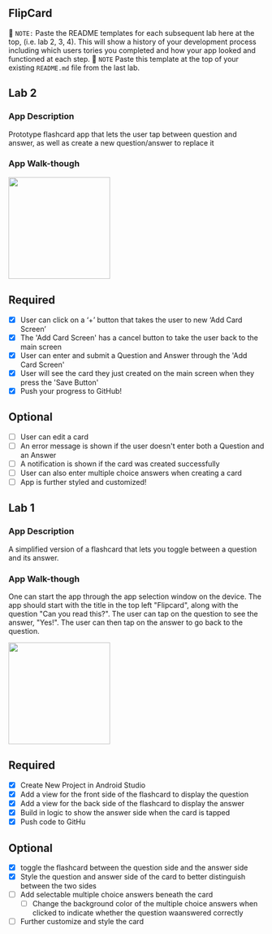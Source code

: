 ## FlipCard

📝 `NOTE:` Paste the README templates for each subsequent lab here at the top, (i.e. lab 2, 3, 4). This will show a history of your development process including which users tories you completed and how your app looked and functioned at each step.
📝 `NOTE` Paste this template at the top of your existing `README.md` file from the last lab.

## Lab 2

### App Description
Prototype flashcard app that lets the user tap between question and answer, as well as create a new question/answer to replace it

### App Walk-though

<img src="http://recordit.co/c8Kzrx2MWs.gif" width=200><br>

## Required
- [x] User can click on a ‘+’ button that takes the user to new ‘Add Card Screen’
- [x] The 'Add Card Screen' has a cancel button to take the user back to the main screen
- [x] User can enter and submit a Question and Answer through the 'Add Card Screen'
- [x] User will see the card they just created on the main screen when they press the 'Save Button'
- [x] Push your progress to GitHub!

## Optional
- [ ] User can edit a card
- [ ] An error message is shown if the user doesn't enter both a Question and an Answer
- [ ] A notification is shown if the card was created successfully
- [ ] User can also enter multiple choice answers when creating a card
- [ ] App is further styled and customized!

## Lab 1

### App Description
A simplified version of a flashcard that lets you toggle between a question and its answer.

### App Walk-though
One can start the app through the app selection window on the device. The app should start with the title in the top left "Flipcard", along with the question "Can you read this?". The user can tap on the question to see the answer, "Yes!". The user can then tap on the answer to go back to the question.

<img src="http://recordit.co/Mi7HMbhuaQ.gif" width=200><br>

## Required
- [x] Create New Project in Android Studio
- [x] Add a view for the front side of the flashcard to display the question
- [x] Add a view for the back side of the flashcard to display the answer
- [x] Build in logic to show the answer side when the card is tapped
- [x] Push code to GitHu
## Optional
- [x] toggle the flashcard between the question side and the answer side
- [x] Style the question and answer side of the card to better distinguish between the two sides
- [ ] Add selectable multiple choice answers beneath the card
   - [ ] Change the background color of the multiple choice answers when clicked to indicate whether the question waanswered correctly
- [ ] Further customize and style the card
